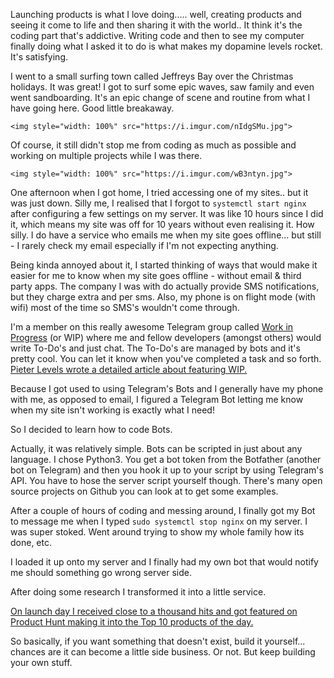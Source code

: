 
<!-- VARS
##title: Getting Downtime Bot featured on Product Hunt
##author: Ronald
##date: 2018/01/04
./VARS -->

Launching products is what I love doing..... well, creating products and seeing it come to life and then sharing it with the world.. It think it's the coding part that's addictive. Writing code and then to see my computer finally doing what I asked it to do is what makes my dopamine levels rocket. It's satisfying.

I went to a small surfing town called Jeffreys Bay over the Christmas holidays. It was great! I got to surf some epic waves, saw family and even went sandboarding. It's an epic change of scene and routine from what I have going here. Good little breakaway. 

<div>

	<img style="width: 100%" src="https://i.imgur.com/nIdgSMu.jpg">
	
</div>

Of course, it still didn't stop me from coding as much as possible and working on multiple projects while I was there. 

<div>

	<img style="width: 100%" src="https://i.imgur.com/wB3ntyn.jpg">
	
</div>


One afternoon when I got home, I tried accessing one of my sites.. but it was just down. Silly me, I realised that I forgot to `systemctl start nginx` after configuring a few settings on my server. It was like 10 hours since I did it, which means my site was off for 10 years without even realising it. How silly. I do have a service who emails me when my site goes offline... but still - I rarely check my email especially if I'm not expecting anything. 

Being kinda annoyed about it, I started thinking of ways that would make it easier for me to know when my site goes offline - without email & third party apps. The company I was with do actually provide SMS notifications, but they charge extra and per sms. Also, my phone is on flight mode (with wifi) most of the time so SMS's wouldn't come through.

I'm a member on this really awesome Telegram group called [Work in Progress](https://wip.chat/) (or WIP) where me and fellow developers (amongst others) would write To-Do's and just chat. The To-Do's are managed by bots and it's pretty cool. You can let it know when you've completed a task and so forth. [Pieter Levels wrote a detailed article about featuring WIP.](https://levels.io/100-days-of-shipping/) 

Because I got used to using Telegram's Bots and I generally have my phone with me, as opposed to email, I figured a Telegram Bot letting me know when my site isn't working is exactly what I need!

So I decided to learn how to code Bots. 

Actually, it was relatively simple. Bots can be scripted in just about any language. I chose Python3. You get a bot token from the Botfather (another bot on Telegram) and then you hook it up to your script by using Telegram's API. You have to hose the server script yourself though.
There's many open source projects on Github you can look at to get some examples. 

After a couple of hours of coding and messing around, I finally got my Bot to message me when I typed `sudo systemctl stop nginx` on my server. I was super stoked. Went around trying to show my whole family how its done, etc. 

I loaded it up onto my server and I finally had my own bot that would notify me should something go wrong server side.

After doing some research I transformed it into a little service.

[On launch day I received close to a thousand hits and got featured on Product Hunt making it into the Top 10 products of the day.](https://www.producthunt.com/posts/downtime-bot-for-telegram) 

So basically, if you want something that doesn't exist, build it yourself... chances are it can become a little side business. Or not. But keep building your own stuff. 